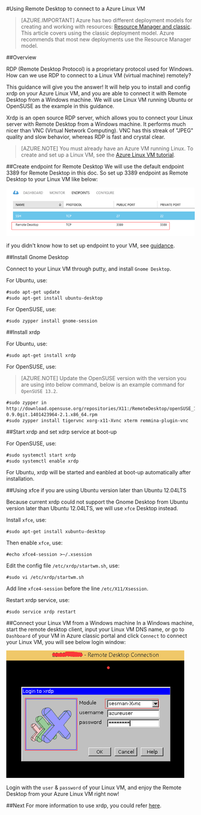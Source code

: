 <!-- rename to virtual-machines-linux-classic-remote-desktop -->

<properties
	pageTitle="Remote Desktop to a Linux VM | Azure"
	description="Learn how to install and configure Remote Desktop to connect to a Azure Linux VM"
	services="virtual-machines"
	documentationCenter=""
	authors="SuperScottz"
	manager="timlt"
	editor=""
	tags="azure-service-management"/>

<tags
	ms.service="virtual-machines"
	ms.date="02/01/2016"
	wacn.date=""/>


#Using Remote Desktop to connect to a Azure Linux VM

> [AZURE.IMPORTANT] Azure has two different deployment models for creating and working with resources:  [Resource Manager and classic](/documentation/articles/resource-manager-deployment-model/).  This article covers using the classic deployment model. Azure recommends that most new deployments use the Resource Manager model.


##Overview

RDP (Remote Desktop Protocol) is a proprietary protocol used for Windows. How can we use RDP to connect to a Linux VM (virtual machine) remotely?

This guidance will give you the answer! It will help you to install and config xrdp on your Azure Linux VM, and you are able to connect it with Remote Desktop from a Windows machine. We will use Linux VM running Ubuntu or OpenSUSE as the example in this guidance.

Xrdp is an open source RDP server, which allows you to connect your Linux server with Remote Desktop from a Windows machine. It performs much nicer than VNC (Virtual Network Computing). VNC has this streak of "JPEG" quality and slow behavior, whereas RDP is fast and crystal clear.


> [AZURE.NOTE] You must already have an Azure VM running Linux. To create and set up a Linux VM, see the [Azure Linux VM tutorial](/documentation/articles/virtual-machines-linux-quick-create-cli/).


##Create endpoint for Remote Desktop
We will use the default endpoint 3389 for Remote Desktop in this doc. So set up 3389 endpoint as Remote Desktop to your Linux VM like below:


![image](./media/virtual-machines-linux-remote-desktop/no1.png)


if you didn't know how to set up endpoint to your VM, see [guidance](/documentation/articles/virtual-machines-linux-classic-setup-endpoints/).


##Install Gnome Desktop

Connect to your Linux VM through putty, and install `Gnome Desktop`.

For Ubuntu, use:

	#sudo apt-get update
	#sudo apt-get install ubuntu-desktop


For OpenSUSE, use:

	#sudo zypper install gnome-session

##Install xrdp

For Ubuntu, use:

	#sudo apt-get install xrdp

For OpenSUSE, use:

> [AZURE.NOTE] Update the OpenSUSE version with the version you are using into below command, below is an example command for `OpenSUSE 13.2`.

	#sudo zypper in http://download.opensuse.org/repositories/X11:/RemoteDesktop/openSUSE_13.2/x86_64/xrdp-0.9.0git.1401423964-2.1.x86_64.rpm
    #sudo zypper install tigervnc xorg-x11-Xvnc xterm remmina-plugin-vnc


##Start xrdp and set xdrp service at boot-up

For OpenSUSE, use:

	#sudo systemctl start xrdp
	#sudo systemctl enable xrdp

For Ubuntu, xrdp will be started and eanbled at boot-up automatically after installation.

##Using xfce if you are using Ubuntu version later than Ubuntu 12.04LTS

Because current xrdp could not support the Gnome Desktop from Ubuntu version later than Ubuntu 12.04LTS, we will use `xfce` Desktop instead.

Install `xfce`, use:

    #sudo apt-get install xubuntu-desktop

Then enable `xfce`, use:

    #echo xfce4-session >~/.xsession

Edit the config file `/etc/xrdp/startwm.sh`, use:

    #sudo vi /etc/xrdp/startwm.sh   

Add line `xfce4-session` before the line `/etc/X11/Xsession`.

Restart xrdp service, use:

    #sudo service xrdp restart


##Connect your Linux VM from a Windows machine
In a Windows machine, start the remote desktop client, input your Linux VM DNS name, or go to `Dashboard` of your VM in Azure classic portal and click `Connect` to connect your Linux VM, you will see below login window:

![image](./media/virtual-machines-linux-remote-desktop/no2.png)

Login with the `user` & `password` of your Linux VM, and enjoy the Remote Desktop from your Azure Linux VM right now!


##Next
For more information to use xrdp, you could refer [here](http://www.xrdp.org/).
